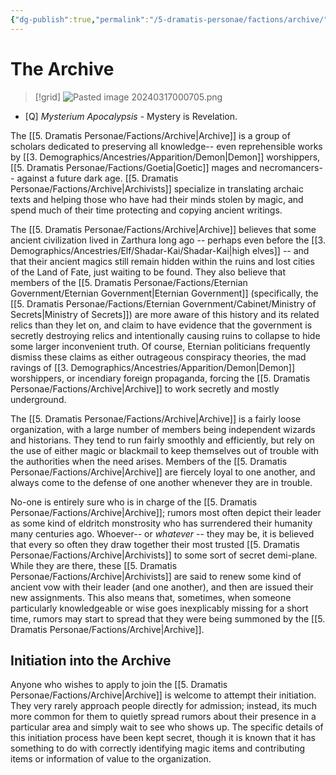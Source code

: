 ```yaml
---
{"dg-publish":true,"permalink":"/5-dramatis-personae/factions/archive/","noteIcon":""}
---
```


# The Archive

>[!grid]
>![Pasted image 20240317000705.png](/img/user/x.%20Assets/Attachments/Pasted%20image%2020240317000705.png)

- [Q] *Mysterium Apocalypsis* - Mystery is Revelation.

The [[5. Dramatis Personae/Factions/Archive\|Archive]] is a group of scholars dedicated to preserving all knowledge-- even reprehensible works by [[3. Demographics/Ancestries/Apparition/Demon\|Demon]] worshippers, [[5. Dramatis Personae/Factions/Goetia\|Goetic]] mages and necromancers-- against a future dark age. [[5. Dramatis Personae/Factions/Archive\|Archivists]] specialize in translating archaic texts and helping those who have had their minds stolen by magic, and spend much of their time protecting and copying ancient writings. 

The [[5. Dramatis Personae/Factions/Archive\|Archive]] believes that some ancient civilization lived in Zarthura long ago -- perhaps even before the [[3. Demographics/Ancestries/Elf/Shadar-Kai/Shadar-Kai\|high elves]] -- and that their ancient magics still remain hidden within the ruins and lost cities of the Land of Fate, just waiting to be found. They also believe that members of the [[5. Dramatis Personae/Factions/Eternian Government/Eternian Government\|Eternian Government]] (specifically, the [[5. Dramatis Personae/Factions/Eternian Government/Cabinet/Ministry of Secrets\|Ministry of Secrets]]) are more aware of this history and its related relics than they let on, and claim to have evidence that the government is secretly destroying relics and intentionally causing ruins to collapse to hide some larger inconvenient truth. Of course, Eternian politicians frequently dismiss these claims as either outrageous conspiracy theories, the mad ravings of [[3. Demographics/Ancestries/Apparition/Demon\|Demon]] worshippers, or incendiary foreign propaganda, forcing the [[5. Dramatis Personae/Factions/Archive\|Archive]] to work secretly and mostly underground. 

The [[5. Dramatis Personae/Factions/Archive\|Archive]] is a fairly loose organization, with a large number of members being independent wizards and historians. They tend to run fairly smoothly and efficiently, but rely on the use of either magic or blackmail to keep themselves out of trouble with the authorities when the need arises. Members of the [[5. Dramatis Personae/Factions/Archive\|Archive]] are fiercely loyal to one another, and always come to the defense of one another whenever they are in trouble.

No-one is entirely sure who is in charge of the [[5. Dramatis Personae/Factions/Archive\|Archive]]; rumors most often depict their leader as some kind of eldritch monstrosity who has surrendered their humanity many centuries ago. Whoever-- or *whatever* -- they may be, it is believed that every so often they draw together their most trusted [[5. Dramatis Personae/Factions/Archive\|Archivists]] to some sort of secret demi-plane. While they are there, these [[5. Dramatis Personae/Factions/Archive\|Archivists]] are said to renew some kind of ancient vow with their leader (and one another), and then are issued their new assignments. This also means that, sometimes, when someone particularly knowledgeable or wise goes inexplicably missing for a short time, rumors may start to spread that they were being summoned by the [[5. Dramatis Personae/Factions/Archive\|Archive]].  

## Initiation into the Archive 

Anyone who wishes to apply to join the [[5. Dramatis Personae/Factions/Archive\|Archive]] is welcome to attempt their initiation. They very rarely approach people directly for admission; instead, its much more common for them to quietly spread rumors about their presence in a particular area and simply wait to see who shows up. The specific details of this initiation process have been kept secret, though it is known that it has something to do with correctly identifying magic items and contributing items or information of value to the organization. 